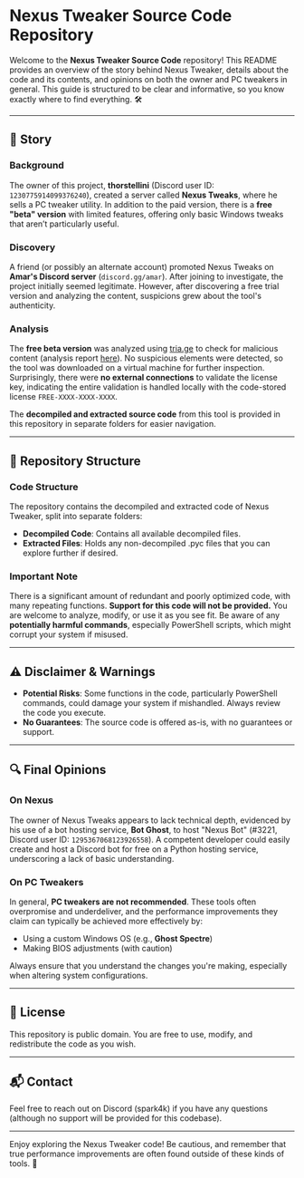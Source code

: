 # Nexus Tweaker Source Code Repository

Welcome to the **Nexus Tweaker Source Code** repository! This README provides an overview of the story behind Nexus Tweaker, details about the code and its contents, and opinions on both the owner and PC tweakers in general. This guide is structured to be clear and informative, so you know exactly where to find everything. 🛠️

---

## 📜 Story

### Background
The owner of this project, **thorstellini** (Discord user ID: `1230775914099376240`), created a server called **Nexus Tweaks**, where he sells a PC tweaker utility. In addition to the paid version, there is a **free "beta" version** with limited features, offering only basic Windows tweaks that aren’t particularly useful.

### Discovery
A friend (or possibly an alternate account) promoted Nexus Tweaks on **Amar's Discord server** (`discord.gg/amar`). After joining to investigate, the project initially seemed legitimate. However, after discovering a free trial version and analyzing the content, suspicions grew about the tool's authenticity.

### Analysis
The **free beta version** was analyzed using [tria.ge](https://tria.ge) to check for malicious content (analysis report [here](https://tria.ge/241102-r9gl3sxenq/behavioral1)). No suspicious elements were detected, so the tool was downloaded on a virtual machine for further inspection. Surprisingly, there were **no external connections** to validate the license key, indicating the entire validation is handled locally with the code-stored license `FREE-XXXX-XXXX-XXXX`.

The **decompiled and extracted source code** from this tool is provided in this repository in separate folders for easier navigation.

---

## 📂 Repository Structure

### Code Structure
The repository contains the decompiled and extracted code of Nexus Tweaker, split into separate folders:
- **Decompiled Code**: Contains all available decompiled files.
- **Extracted Files**: Holds any non-decompiled .pyc files that you can explore further if desired.

### Important Note
There is a significant amount of redundant and poorly optimized code, with many repeating functions. **Support for this code will not be provided.** You are welcome to analyze, modify, or use it as you see fit. Be aware of any **potentially harmful commands**, especially PowerShell scripts, which might corrupt your system if misused.

---

## ⚠️ Disclaimer & Warnings

- **Potential Risks**: Some functions in the code, particularly PowerShell commands, could damage your system if mishandled. Always review the code you execute.
- **No Guarantees**: The source code is offered as-is, with no guarantees or support.

---

## 🔍 Final Opinions

### On Nexus
The owner of Nexus Tweaks appears to lack technical depth, evidenced by his use of a bot hosting service, **Bot Ghost**, to host "Nexus Bot" (#3221, Discord user ID: `1295367068123926558`). A competent developer could easily create and host a Discord bot for free on a Python hosting service, underscoring a lack of basic understanding.

### On PC Tweakers
In general, **PC tweakers are not recommended**. These tools often overpromise and underdeliver, and the performance improvements they claim can typically be achieved more effectively by:
- Using a custom Windows OS (e.g., **Ghost Spectre**)
- Making BIOS adjustments (with caution)
  
Always ensure that you understand the changes you're making, especially when altering system configurations.

---

## 📄 License

This repository is public domain. You are free to use, modify, and redistribute the code as you wish.

---

## 📬 Contact

Feel free to reach out on Discord (spark4k) if you have any questions (although no support will be provided for this codebase). 

---

Enjoy exploring the Nexus Tweaker code! Be cautious, and remember that true performance improvements are often found outside of these kinds of tools. 🚀
